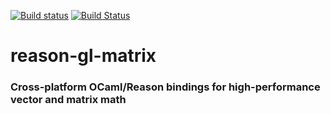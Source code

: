 [![Build status](https://ci.appveyor.com/api/projects/status/1fn8rgro0tlgiqu7/branch/master?svg=true)](https://ci.appveyor.com/project/bryphe/reason-gl-matrix/branch/master)
[![Build Status](https://travis-ci.org/bryphe/reason-gl-matrix.svg?branch=master)](https://travis-ci.org/bryphe/reason-gl-matrix)

# reason-gl-matrix
### Cross-platform OCaml/Reason bindings for high-performance vector and matrix math

